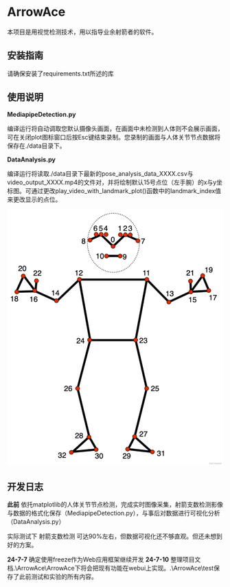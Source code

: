 # ArrowAce

本项目是用视觉检测技术，用以指导业余射箭者的软件。

## **安装指南**

请确保安装了requirements.txt所述的库

## **使用说明**

**MediapipeDetection.py**

编译运行将自动调取您默认摄像头画面，在画面中未检测到人体则不会展示画面，可在关闭plot图标窗口后按Esc键结束录制。您录制的画面与人体关节节点数据将保存在./data目录下。

**DataAnalysis.py**

编译运行将读取./data目录下最新的pose_analysis_data_XXXX.csv与video_output_XXXX.mp4的文件对，并将绘制默认15号点位（左手腕）的x与y坐标图。可通过更改play_video_with_landmark_plot()函数中的landmark_index值来更改显示的点位。

![mp点位](./docs/mp点位.png)



## 开发日志

**此前** 依托matplotlib的人体关节节点检测，完成实时图像采集，射箭支数检测影像与数据的格式化保存（MediapipeDetection.py），与事后对数据进行可视化分析（DataAnalysis.py）

实际测试下 射箭支数检测 可达90%左右，但数据可视化还不够直观。但还未想到好的方案。

**24-7-7** 确定使用freeze作为Web应用框架继续开发
**24-7-10** 整理项目文档.\ArrowAce\ArrowAce下将会把现有功能在webui上实现。.\ArrowAce\test保存了此前测试和实验的所有内容。





